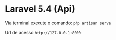 # Laravel 5.4 (Api)

Via terminal execute o comando: `php artisan serve`

Url de acesso `http://127.0.0.1:8000`
